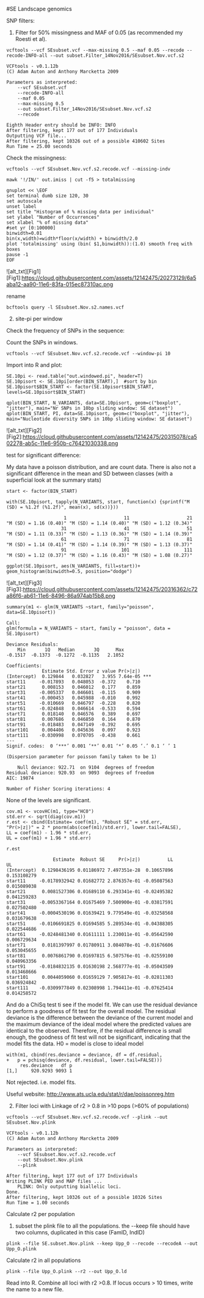 #SE Landscape genomics



SNP filters: 

1. Filter for 50% missingness and MAF of 0.05 (as recommended my Roesti et al). 

```
vcftools --vcf SEsubset.vcf --max-missing 0.5 --maf 0.05 --recode --recode-INFO-all --out subset.Filter_14Nov2016/SEsubset.Nov.vcf.s2

VCFtools - v0.1.12b
(C) Adam Auton and Anthony Marcketta 2009

Parameters as interpreted:
	--vcf SEsubset.vcf
	--recode-INFO-all
	--maf 0.05
	--max-missing 0.5
	--out subset.Filter_14Nov2016/SEsubset.Nov.vcf.s2
	--recode

Eighth Header entry should be INFO: INFO    
After filtering, kept 177 out of 177 Individuals
Outputting VCF file...
After filtering, kept 10326 out of a possible 410602 Sites
Run Time = 25.00 seconds

```

Check the missingness: 

```
vcftools --vcf SEsubset.Nov.vcf.s2.recode.vcf --missing-indv

mawk '!/IN/' out.imiss | cut -f5 > totalmissing

gnuplot << \EOF 
set terminal dumb size 120, 30
set autoscale 
unset label
set title "Histogram of % missing data per individual"
set ylabel "Number of Occurrences"
set xlabel "% of missing data"
#set yr [0:100000]
binwidth=0.01
bin(x,width)=width*floor(x/width) + binwidth/2.0
plot 'totalmissing' using (bin( $1,binwidth)):(1.0) smooth freq with boxes
pause -1
EOF

```

![alt_txt][Fig1]
[Fig1]:https://cloud.githubusercontent.com/assets/12142475/20273129/6a5aba12-aa90-11e6-83fa-015ec87310ac.png


rename
```
bcftools query -l SEsubset.Nov.s2.names.vcf
```


2. site-pi per window

Check the frequency of SNPs in the sequence: 

Count the SNPs in windows. 
```
vcftools --vcf SEsubset.Nov.vcf.s2.recode.vcf --window-pi 10
```

Import into R and plot: 
```
SE.10pi <- read.table("out.windowed.pi", header=T)
SE.10pisort <- SE.10pi[order(BIN_START),]  #sort by bin
SE.10pisort$BIN_START <- factor(SE.10pisort$BIN_START, levels=SE.10pisort$BIN_START)

qplot(BIN_START, N_VARIANTS, data=SE.10pisort, geom=c("boxplot", "jitter"), main="Nr SNPs in 10bp sliding window: SE dataset")
qplot(BIN_START, PI, data=SE.10pisort, geom=c("boxplot", "jitter"), main="Nucleotide diversity SNPs in 10bp sliding window: SE dataset")
```

![alt_txt][Fig2]
[Fig2]:https://cloud.githubusercontent.com/assets/12142475/20315078/ca502278-ab5c-11e6-950b-c76421030338.png

test for significant difference: 

My data have a poisson distribution, and are count data. There is also not a significant difference in the mean and SD between classes (with a superficial look at the summary stats)
```
start <- factor(BIN_START)

with(SE.10pisort, tapply(N_VARIANTS, start, function(x) {sprintf("M (SD) = %1.2f (%1.2f)", mean(x), sd(x))}))

                     1                     11                     21 
"M (SD) = 1.16 (0.40)" "M (SD) = 1.14 (0.40)" "M (SD) = 1.12 (0.34)" 
                    31                     41                     51 
"M (SD) = 1.11 (0.33)" "M (SD) = 1.13 (0.36)" "M (SD) = 1.14 (0.39)" 
                    61                     71                     81 
"M (SD) = 1.14 (0.41)" "M (SD) = 1.14 (0.39)" "M (SD) = 1.13 (0.37)" 
                    91                    101                    111 
"M (SD) = 1.12 (0.37)" "M (SD) = 1.16 (0.43)" "M (SD) = 1.08 (0.27)" 

ggplot(SE.10pisort, aes(N_VARIANTS, fill=start))+ geom_histogram(binwidth=0.5, position="dodge")

```

![alt_txt][Fig3]
[Fig3]:https://cloud.githubusercontent.com/assets/12142475/20316362/c72a86f6-ab61-11e6-8496-86a974ab15b8.png

```
summary(m1 <- glm(N_VARIANTS ~start, family="poisson", data=SE.10pisort))

Call:
glm(formula = N_VARIANTS ~ start, family = "poisson", data = SE.10pisort)

Deviance Residuals: 
    Min       1Q   Median       3Q      Max  
-0.1517  -0.1373  -0.1272  -0.1135   2.1052  

Coefficients:
             Estimate Std. Error z value Pr(>|z|)    
(Intercept)  0.129844   0.032827   3.955 7.64e-05 ***
start11     -0.017893   0.048053  -0.372    0.710    
start21      0.008153   0.046012   0.177    0.859    
start31     -0.005337   0.046601  -0.115    0.909    
start41     -0.000453   0.045988  -0.010    0.992    
start51     -0.010669   0.046797  -0.228    0.820    
start61     -0.024848   0.046614  -0.533    0.594    
start71      0.018140   0.046576   0.389    0.697    
start81      0.007686   0.046850   0.164    0.870    
start91     -0.018483   0.047149  -0.392    0.695    
start101     0.004406   0.045636   0.097    0.923    
start111    -0.030998   0.070705  -0.438    0.661    
---
Signif. codes:  0 ‘***’ 0.001 ‘**’ 0.01 ‘*’ 0.05 ‘.’ 0.1 ‘ ’ 1

(Dispersion parameter for poisson family taken to be 1)

    Null deviance: 922.71  on 9104  degrees of freedom
Residual deviance: 920.93  on 9093  degrees of freedom
AIC: 19874

Number of Fisher Scoring iterations: 4

```

None of the levels are significant. 

```
cov.m1 <- vcovHC(m1, type="HC0")
std.err <- sqrt(diag(cov.m1))
r.est <- cbind(Estimate= coef(m1), "Robust SE" = std.err,
"Pr(>|z|)" = 2 * pnorm(abs(coef(m1)/std.err), lower.tail=FALSE),
LL = coef(m1) - 1.96 * std.err,
UL = coef(m1) + 1.96 * std.err)

r.est

                 Estimate  Robust SE     Pr(>|z|)          LL          UL
(Intercept)  0.1298436195 0.01186972 7.497351e-28  0.10657896 0.153108279
start11     -0.0178932942 0.01682772 2.876357e-01 -0.05087563 0.015089038
start21      0.0081527306 0.01689110 6.293341e-01 -0.02495382 0.041259283
start31     -0.0053367164 0.01675469 7.500900e-01 -0.03817591 0.027502480
start41     -0.0004530196 0.01639421 9.779549e-01 -0.03258568 0.031679638
start51     -0.0106691825 0.01694585 5.289534e-01 -0.04388305 0.022544686
start61     -0.0248481340 0.01611111 1.230011e-01 -0.05642590 0.006729634
start71      0.0181397997 0.01780911 3.084078e-01 -0.01676606 0.053045655
start81      0.0076861790 0.01697815 6.507576e-01 -0.02559100 0.040963356
start91     -0.0184832135 0.01630198 2.568777e-01 -0.05043509 0.013468666
start101     0.0044059060 0.01659129 7.905817e-01 -0.02811303 0.036924842
start111    -0.0309977849 0.02308998 1.794411e-01 -0.07625414 0.014258572
```

And do a ChiSq test ti see if the model fit. 
We can use the residual deviance to perform a goodness of fit test for the overall model. The residual deviance is the difference between the deviance of the current model and the maximum deviance of the ideal model where the predicted values are identical to the observed. Therefore, if the residual difference is small enough, the goodness of fit test will not be significant, indicating that the model fits the data. 
H0 = model is close to ideal model
```
with(m1, cbind(res.deviance = deviance, df = df.residual,
+   p = pchisq(deviance, df.residual, lower.tail=FALSE)))
     res.deviance   df p
[1,]     920.9293 9093 1
```
Not rejected. i.e. model fits. 



Useful website: http://www.ats.ucla.edu/stat/r/dae/poissonreg.htm


2. Filter loci with Linkage of r2 > 0.8 in >10 pops (>60% of populations)
```
vcftools --vcf SEsubset.Nov.vcf.s2.recode.vcf --plink --out SEsubset.Nov.plink

VCFtools - v0.1.12b
(C) Adam Auton and Anthony Marcketta 2009

Parameters as interpreted:
	--vcf SEsubset.Nov.vcf.s2.recode.vcf
	--out SEsubset.Nov.plink
	--plink

After filtering, kept 177 out of 177 Individuals
Writing PLINK PED and MAP files ... 
	PLINK: Only outputting biallelic loci.
Done.
After filtering, kept 10326 out of a possible 10326 Sites
Run Time = 1.00 seconds

```




Calculate r2 per population

1. subset the plink file to all the populations. the --keep file should have two columns, duplicated in this case (FamID, IndID)
```
plink --file SE.subset.Nov.plink --keep Upp_O --recode --recodeA --out Upp_O.plink

```

Calculate r2 in all populations
```
plink --file Upp_O.plink --r2 --out Upp_O.ld
```

Read into R. Combine all loci with r2 >0.8. If locus occurs > 10 times, write the name to a new file. 
```

```




